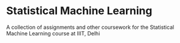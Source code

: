 # Statistical Machine Learning
A collection of assignments and other coursework for the Statistical Machine Learning course at IIIT, Delhi
